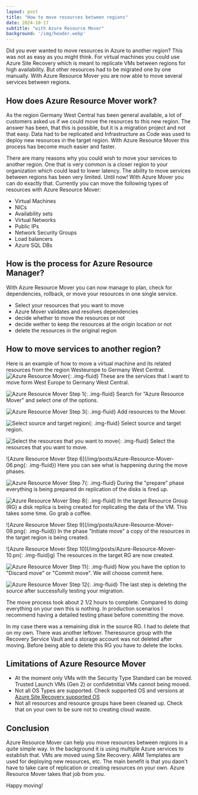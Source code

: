 ```yaml
---
layout: post
title: "How to move resources between regions"
date: 2024-10-17
subtitle: "with Azure Resource Mover"
background: '/img/header.webp'
---
```

Did you ever wanted to move resources in Azure to another region? This was not as easy as you might think. For virtual machines you could use Azure Site Recovery which is meant to replicate VMs between regions for high availability. But other resources had to be migrated one by one manually. With Azure Resource Mover you are now able to move several services between regions.

## How does Azure Resource Mover work?

As the region Germany West Central has been general available, a lot of customers asked us if we could move the resources to this new region. The answer has been, that this is possible, but it is a migration project and not that easy. Data had to be replicated and Infrastructure as Code was used to deploy new resources in the target region. With Azure Resource Mover this process has become much easier and faster.

There are many reasons why you could wish to move your services to another region. One that is very common is a closer region to your organization which could lead to lower latency. The ability to move services between regions has been very limited. Until now! With Azure Mover you can do exactly that. Currently you can move the following types of resources with Azure Resource Mover:

- Virtual Machines
- NICs
- Availability sets
- Virtual Networks
- Public IPs
- Network Security Groups
- Load balancers
- Azure SQL DBs

## How is the process for Azure Resource Manager?

With Azure Resource Mover you can now manage to plan, check for dependencies, rollback, or move your resources in one single service.

- Select your resources that you want to move
- Azure Mover validates and resolves dependencies
- decide whether to move the resources or not
- decide wether to keep the resources at the origin location or not
- delete the resources in the original region

## How to move services to another region?

Here is an example of how to move a virtual machine and its related resources from the region Westeurope to Germany West Central.
![Azure Resource Mover](img/posts/Azure-Resource-Mover-01.png){: .img-fluid}
These are the services that I want to move form West Europe to Germany West Central.

![Azure Resource Mover Step 1](/img/posts/Azure-Resource-Mover-02.png){: .img-fluid}
Search for "Azure Resource Mover" and select one of the options.

![Azure Resource Mover Step 3](/img/posts/Azure-Resource-Mover-03.png){: .img-fluid}
Add resources to the Mover.

![Select source and target region](/img/posts/Azure-Resource-Mover-04.png){: .img-fluid}
Select source and target region.

![Select the resources that you want to move](/img/posts/Azure-Resource-Mover-05.png){: .img-fluid}
Select the resources that you want to move.

![Azure Resource Mover Step 6](/img/posts/Azure-Resource-Mover-06.png{: .img-fluid})
Here you can see what is happening during the move phases.

![Azure Resource Mover Step 7](/img/posts/Azure-Resource-Mover-07.png){: .img-fluid}
During the "prepare" phase everything is being prepared dn replication of the disks is fired up.

![Azure Resource Mover Step 8](/img/posts/Azure-Resource-Mover-08.png){: .img-fluid}
In the target Resource Group (RG) a disk replica is being created for replicating the data of the VM. This takes some time. Go grab a coffee.

![Azure Resource Mover Step 9](/img/posts/Azure-Resource-Mover-09.png{: .img-fluid})
In the phase "Initiate move" a copy of the resources in the target region is being created.

![Azure Resource Mover Step 10](/img/posts/Azure-Resource-Mover-10.pn{: .img-fluid}g)
The resources in the target RG are now created.

![Azure Resource Mover Step 11](/img/posts/Azure-Resource-Mover-11.png){: .img-fluid}
Now you have the option to "Discard move" or "Commit move". We will choose commit here.

![Azure Resource Mover Step 12](/img/posts/Azure-Resource-Mover-12.png){: .img-fluid}
The last step is deleting the source after successfully testing your migration.

The move process took about 2 1/2 hours to complete. Compared to doing everything on your own this is nothing. In production scenarios I recommend having a detailed testing phase before committing the move.

In my case there was a remaining disk in the source RG. I had to delete that on my own. There was another leftover. Theresource group with the Recovery Service Vault and a storage account was not deleted after moving. Before being able to delete this RG you have to delete the locks.

## Limitations of Azure Resource Mover

- At the moment only VMs with the Security Type Standard can be moved. Trusted Launch VMs (Gen 2)  or confidetnitial VMs cannot being moved.
- Not all OS Types are supported. Check supported OS and versions at [Azure Site Recovery supported OS](https://learn.microsoft.com/en-us/azure/site-recovery/azure-to-azure-support-matrix#replicated-machine-operating-systems)
- Not all resources and resource groups have been cleaned up. Check that on your own to be sure not to creating cloud waste.

## Conclusion

Azure Resource Mover can help you move resources between regions in a quite simple way. In the background it is using multiple Azure services to establish that. VMs are moved using Site Recovery. ARM Templates are used for deploying new resources, etc. The main benefit is that you daon't have to take care of replication or creating resources on your own. Azure Resource Mover takes that job from you.

Happy moving!
